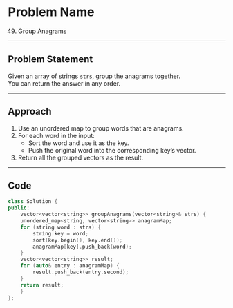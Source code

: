 # Problem Name

49. Group Anagrams

---

## Problem Statement
Given an array of strings `strs`, group the anagrams together.  
You can return the answer in any order.

---

## Approach
1. Use an unordered map to group words that are anagrams.  
2. For each word in the input:
   - Sort the word and use it as the key.
   - Push the original word into the corresponding key’s vector.
3. Return all the grouped vectors as the result.

---

## Code
```cpp
class Solution {
public:
    vector<vector<string>> groupAnagrams(vector<string>& strs) {
    unordered_map<string, vector<string>> anagramMap;
    for (string word : strs) {
        string key = word;
        sort(key.begin(), key.end());
        anagramMap[key].push_back(word);
    }
    vector<vector<string>> result;
    for (auto& entry : anagramMap) {
        result.push_back(entry.second);
    }
    return result;
    }
};



